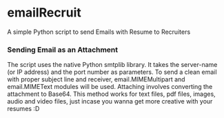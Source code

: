 # emailRecruit
A simple Python script to send Emails with Resume to Recruiters
### Sending Email as an Attachment
The script uses the native Python smtplib library. It takes the server-name (or IP address) and the port number as parameters. 
To send a clean email with proper subject line and receiver, email.MIMEMultipart and email.MIMEText modules will be used.
Attaching involves converting the attachment to Base64. This method works for text files, pdf files, images, audio and video files, just incase you wanna get more creative with your resumes :D
